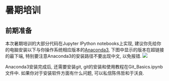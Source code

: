 # 暑期培训

## 前期准备

本次暑期培训的大部分代码在Jupyter IPython notebooks上实现, 建议你先给你的电脑安装以下与你操作系统相应版本的[Anaconda3](https://mirrors.tuna.tsinghua.edu.cn/anaconda/archive/), 下图中显示的版本在超链接的最下端, 特别要注意Anaconda3的安装路径不要出现中文, 以免报错.
![](https://github.com/yuwoliang/Summer-School/blob/master/Figure/Anaconda3.jpg)

Anaconda3安装完成后, 还需要安装git, git的安装和使用教程在Git_Basics.ipynb文件中. 如果你对于安装软件方面有什么问题, 可以私信陈伟哲和于沃良.




